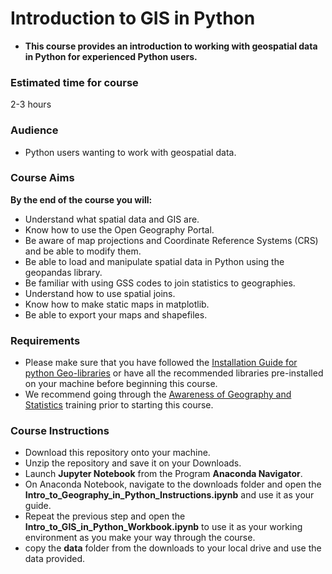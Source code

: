 # Introduction to GIS in Python
 
- **This course provides an introduction to working with geospatial data in Python for experienced Python users.**

### Estimated time for course
2-3 hours

### Audience
- Python users wanting to work with geospatial data.

### Course Aims

**By the end of the course you will:**

- Understand what spatial data and GIS are.
- Know how to use the Open Geography Portal.
- Be aware of map projections and Coordinate Reference Systems (CRS) and be able to modify them.
- Be able to load and manipulate spatial data in Python using the geopandas library.
- Be familiar with using GSS codes to join statistics to geographies.
- Understand how to use spatial joins.
- Know how to make static maps in matplotlib.
- Be able to export your maps and shapefiles.

### Requirements
- Please make sure that you have followed the [Installation Guide for python Geo-libraries](https://onsgeo.github.io/geospatial-training/docs/guides/python_install) or have all the recommended libraries pre-installed on your machine before beginning this course.
- We recommend going through the [Awareness of Geography and Statistics](https://onsgeo.github.io/geospatial-training/docs/awareness_of_geog_and_stats) training prior to starting this course.


### Course Instructions
- Download this repository onto your machine.
- Unzip the repository and save it on your Downloads.
- Launch **Jupyter Notebook** from the Program **Anaconda Navigator**.
- On Anaconda Notebook, navigate to the downloads folder and open the **Intro_to_Geography_in_Python_Instructions.ipynb** and use it as your guide.
- Repeat the previous step and open the **Intro_to_GIS_in_Python_Workbook.ipynb** to use it as your working environment as you make your way through the course.
- copy the **data** folder from the downloads to your local drive and use the data provided.



